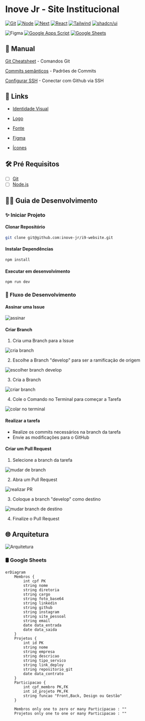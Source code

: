 # Inove Jr - Site Institucional

[![Git](https://img.shields.io/badge/Git-%23000?style=for-the-badge&logo=git)](https://git-scm.com/)
[![Node](https://img.shields.io/badge/Node.js-%23000?style=for-the-badge&logo=nodedotjs)](https://nodejs.org/)
[![Next](https://img.shields.io/badge/Next.js-%23000?style=for-the-badge&logo=nextdotjs)](https://nextjs.org/)
[![React](https://img.shields.io/badge/React.js-%23000?style=for-the-badge&logo=react)](https://react.dev/)
[![Tailwind](https://img.shields.io/badge/Tailwind-%23000?style=for-the-badge&logo=tailwindcss)](https://tailwindcss.com/)
[![shadcn/ui](https://img.shields.io/badge/shadcn%2Fui-%23000?style=for-the-badge&logo=shadcnui)](https://ui.shadcn.com/)

![Figma](https://img.shields.io/badge/Figma-%23000?style=for-the-badge&logo=figma)
[![Google Apps Script](https://img.shields.io/badge/Google%20Apps%20Script-%23000?style=for-the-badge&logo=googleappsscript)](https://developers.google.com/apps-script?hl=pt-br)
[![Google Sheets](https://img.shields.io/badge/Google%20Sheets-%23000?style=for-the-badge&logo=googlesheets)](https://developers.google.com/sheets?hl=pt-br)

## :bookmark_tabs: Manual

[Git Cheatsheet](https://github.com/d3vlopes/git-ultimate-cheatsheet) - Comandos Git

[Commits semânticos](https://github.com/AdrianaSaty/colinha-commit-semantico) - Padrões de Commits

 [Configurar SSH](https://www.freecodecamp.org/portuguese/news/como-obter-e-configurar-suas-chaves-ssh-do-git-e-do-github/) - Conectar com Github via SSH

## :link: Links

- [Identidade Visual](https://drive.google.com/file/d/1yOQcqmh1tpRxPFTZ8AC989uqr5o6NlEZ/view?usp=sharing)

- [Logo](https://drive.google.com/drive/folders/1hycFttjppTd9jJmM9ChGrYdXCd-CasqE?usp=sharing)

- [Fonte](https://drive.google.com/drive/folders/1ncFGqkyWxCgErlYHHWXWFFbvX1WBxrDI?usp=sharing)

- [Figma](https://www.figma.com/file/EDiZutXRORcMXrVqgm40Vv/i9-Website)

- [Ícones](https://lucide.dev/)

## :hammer_and_wrench: Pré Requisitos

- [ ] [Git](https://git-scm.com/downloads)
- [ ] [Node.js](https://nodejs.org/en/download)

## :technologist: Guia de Desenvolvimento

### :sparkles: Iniciar Projeto

#### Clonar Repositório

```bash
git clone git@github.com:inove-jr/i9-website.git
```

#### Instalar Dependências

```bash
npm install
```

#### Executar em desenvolvimento

```bash
npm run dev
```

### :twisted_rightwards_arrows: Fluxo de Desenvolvimento

#### Assinar uma Issue

![assinar](https://github.com/inove-jr/i9-website/assets/112443051/e9e5a56e-5feb-416e-ba3f-802c0448dc7f)

#### Criar Branch

1. Cria uma Branch para a Issue

![cria branch](https://github.com/inove-jr/i9-website/assets/112443051/e4512ae0-57aa-46d9-8347-6f0ab436114b)

2. Escolhe a Branch "develop" para ser a ramificação de origem

![escolher branch develop](https://github.com/inove-jr/i9-website/assets/112443051/6918b1e7-e84a-4ae5-b8e8-af143da0ea45)

3. Cria a Branch

![criar branch](https://github.com/inove-jr/i9-website/assets/112443051/4b42e70d-5dde-49c2-b311-34ff945f5094)

4. Cole o Comando no Terminal para começar a Tarefa

![colar no terminal](https://github.com/inove-jr/i9-website/assets/112443051/691e7d53-b819-4f9a-b64c-e4e45e053fb9)

#### Realizar a tarefa

- Realize os commits necessários na branch da tarefa
- Envie as modificações para o GitHub

#### Criar um Pull Request

1. Selecione a branch da tarefa

![mudar de branch](https://github.com/inove-jr/i9-website/assets/112443051/e785d3a7-5ad5-4f28-8e7d-249d2384f282)

2. Abra um Pull Request

![realizar PR](https://github.com/inove-jr/i9-website/assets/112443051/0682cf4c-174c-4153-9c71-d699c9d4f48c)

3. Coloque a branch "develop" como destino

![mudar branch de destino](https://github.com/inove-jr/i9-website/assets/112443051/46bff549-7ea4-44e9-8254-32bfeb1ee911)

4. Finalize o Pull Request

## :globe_with_meridians: Arquitetura

![Arquitetura](https://github.com/inove-jr/i9-website/assets/112443051/ce3c3884-5652-4812-95b8-68a2486c02df)

### :oil_drum: Google Sheets

```mermaid
erDiagram
    Membros {
        int cpf PK
        string nome
        string diretoria
        string cargo
        string foto_base64
        string linkedin
        string github
        string instagram
        string site_pessoal
        string email
        date data_entrada
        date data_saida
    }
    Projetos {
        int id PK
        string nome 
        string empresa
        string descricao
        string tipo_servico
        string link_deploy
        string repositorio_git
        date data_contrato
    }
    Participacao {
        int cpf_membro PK,FK
        int id_projeto PK,FK
        string funcao "Front,Back, Design ou Gestão"
    }

    Membros only one to zero or many Participacao : ""
    Projetos only one to one or many Participacao : ""
```

